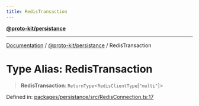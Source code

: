 ```yaml
---
title: RedisTransaction
---
```


[**@proto-kit/persistance**](../README.md)

***

[Documentation](../../../README.md) / [@proto-kit/persistance](../README.md) / RedisTransaction

# Type Alias: RedisTransaction

> **RedisTransaction**: `ReturnType`\<`RedisClientType`\[`"multi"`\]\>

Defined in: [packages/persistance/src/RedisConnection.ts:17](https://github.com/proto-kit/framework/blob/28efa802e3737fc3b77339148b307ef7246f3ef1/packages/persistance/src/RedisConnection.ts#L17)
